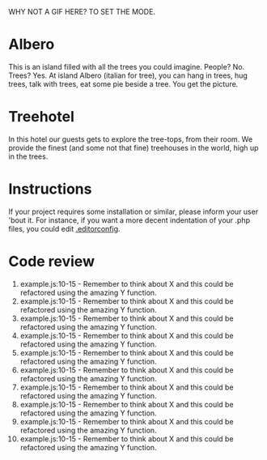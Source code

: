 WHY NOT A GIF HERE? TO SET THE MODE.

# Albero

This is an island filled with all the trees you could imagine. People? No. Trees? Yes.
At island Albero (italian for tree), you can hang in trees, hug trees, talk with trees, eat some pie beside a tree. You get the picture.

# Treehotel

In this hotel our guests gets to explore the tree-tops, from their room. We provide the finest (and some not that fine) treehouses in the world, high up in the trees.

# Instructions

If your project requires some installation or similar, please inform your user 'bout it. For instance, if you want a more decent indentation of your .php files, you could edit [.editorconfig]('/.editorconfig').

# Code review

1. example.js:10-15 - Remember to think about X and this could be refactored using the amazing Y function.
2. example.js:10-15 - Remember to think about X and this could be refactored using the amazing Y function.
3. example.js:10-15 - Remember to think about X and this could be refactored using the amazing Y function.
4. example.js:10-15 - Remember to think about X and this could be refactored using the amazing Y function.
5. example.js:10-15 - Remember to think about X and this could be refactored using the amazing Y function.
6. example.js:10-15 - Remember to think about X and this could be refactored using the amazing Y function.
7. example.js:10-15 - Remember to think about X and this could be refactored using the amazing Y function.
8. example.js:10-15 - Remember to think about X and this could be refactored using the amazing Y function.
9. example.js:10-15 - Remember to think about X and this could be refactored using the amazing Y function.
10. example.js:10-15 - Remember to think about X and this could be refactored using the amazing Y function.
